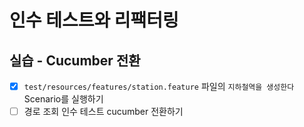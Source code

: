 # 인수 테스트와 리팩터링

## 실습 - Cucumber 전환
- [x] `test/resources/features/station.feature` 파일의 `지하철역을 생성한다` Scenario를 실행하기
- [ ] 경로 조회 인수 테스트 cucumber 전환하기
